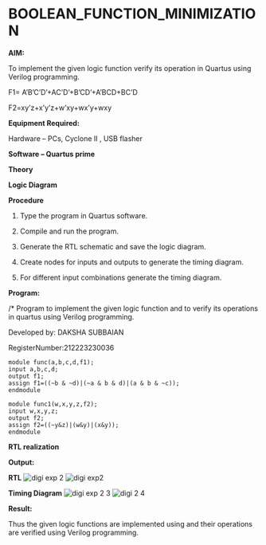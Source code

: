 # BOOLEAN_FUNCTION_MINIMIZATION

**AIM:**

To implement the given logic function verify its operation in Quartus using Verilog programming.

F1= A’B’C’D’+AC’D’+B’CD’+A’BCD+BC’D 

F2=xy’z+x’y’z+w’xy+wx’y+wxy

**Equipment Required:**

Hardware – PCs, Cyclone II , USB flasher

**Software – Quartus prime**

**Theory**

**Logic Diagram**

**Procedure**

1.	Type the program in Quartus software.

2.	Compile and run the program.

3.	Generate the RTL schematic and save the logic diagram.

4.	Create nodes for inputs and outputs to generate the timing diagram.

5.	For different input combinations generate the timing diagram.


**Program:**

/* Program to implement the given logic function and to verify its operations in quartus using Verilog programming. 

Developed by: DAKSHA SUBBAIAN

RegisterNumber:212223230036

```
module func(a,b,c,d,f1); 
input a,b,c,d; 
output f1; 
assign f1=((~b & ~d)|(~a & b & d)|(a & b & ~c)); 
endmodule

module func1(w,x,y,z,f2);
input w,x,y,z;
output f2;
assign f2=((~y&z)|(w&y)|(x&y));
endmodule
```

**RTL realization**

**Output:**

**RTL**
![digi exp 2](https://github.com/user-attachments/assets/e8fef789-ba5e-4383-9599-ca81901efd08)
![digi exp2 ](https://github.com/user-attachments/assets/ca9fe667-91fe-4649-8917-8568195d8539)

**Timing Diagram**
![digi exp 2 3](https://github.com/user-attachments/assets/05eae18b-7a9b-4249-9835-39f9fc659f16)
![digi 2 4](https://github.com/user-attachments/assets/c8b4126b-4c2c-43c9-8a60-7a857a76e8a4)


**Result:**

Thus the given logic functions are implemented using and their operations are verified using Verilog programming.

